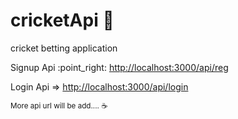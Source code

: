 # cricketApi :cricket_game:
cricket betting application
<p>Signup Api :point_right: <a href="http://localhost:3000/api/reg">http://localhost:3000/api/reg</a></p>
<p>Login Api => <a href="http://localhost:3000/api/login">http://localhost:3000/api/login</a></p>

<small>More api url will be add.... ☕</small>


